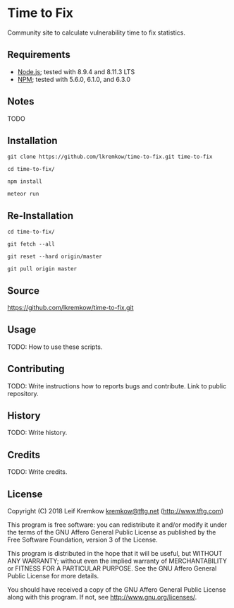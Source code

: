 # Time to Fix

  Community site to calculate vulnerability time to fix statistics.


## Requirements

   * [Node.js](https://nodejs.org/en/); tested with 8.9.4 and 8.11.3 LTS
   * [NPM](https://www.npmjs.com); tested with 5.6.0, 6.1.0, and 6.3.0


## Notes

   TODO


## Installation

   `git clone https://github.com/lkremkow/time-to-fix.git time-to-fix`

   `cd time-to-fix/`

   `npm install`

   `meteor run`


## Re-Installation

   `cd time-to-fix/`

   `git fetch --all`

   `git reset --hard origin/master`

   `git pull origin master`


## Source

   https://github.com/lkremkow/time-to-fix.git


## Usage

   TODO: How to use these scripts.


## Contributing

   TODO: Write instructions how to reports bugs and contribute. Link to public repository.


## History

   TODO: Write history.


## Credits

   TODO: Write credits.


## License

   Copyright (C) 2018 Leif Kremkow <kremkow@tftg.net> (http://www.tftg.com)

   This program is free software: you can redistribute it and/or modify it under the terms of the GNU Affero General Public License as published by the Free Software Foundation, version 3 of the License.

   This program is distributed in the hope that it will be useful, but WITHOUT ANY WARRANTY; without even the implied warranty of MERCHANTABILITY or FITNESS FOR A PARTICULAR PURPOSE. See the GNU Affero General Public License for more details.

   You should have received a copy of the GNU Affero General Public License along with this program. If not, see <http://www.gnu.org/licenses/>.
